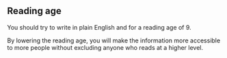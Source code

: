 ## Reading age
You should try to write in plain English and for a reading age of 9. 

By lowering the reading age, you will make the information more accessible to more people without excluding anyone who reads at a higher level.
